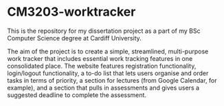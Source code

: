 # CM3203-worktracker
This is the repository for my dissertation project as a part of my BSc Computer Science degree at Cardiff University.

The aim of the project is to create a simple, streamlined, multi-purpose work tracker that includes essential work tracking features in one consolidated place. The website features registration functionality, login/logout functionality, a to-do list that lets users organise and order tasks in terms of priority, a section for lectures (from Google Calendar, for example), and a section that pulls in assessments and gives users a suggested deadline to complete the assessment.
